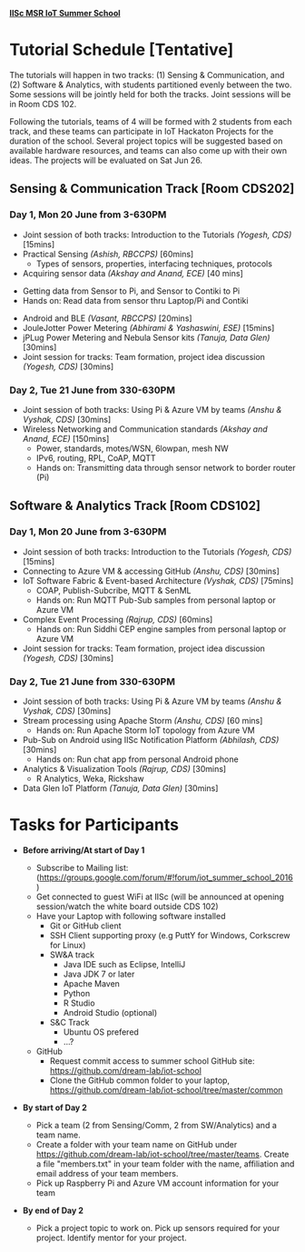 __[IISc MSR IoT Summer School](http://research.microsoft.com/en-us/events/msri_ss_2016/)__

# Tutorial Schedule [Tentative]

The tutorials will happen in two tracks: (1) Sensing & Communication, and (2) Software & Analytics, with students partitioned evenly between the two. Some sessions will be jointly held for both the tracks. Joint sessions will be in Room CDS 102. 

Following the tutorials, teams of 4 will be formed with 2 students from each track, and these teams can participate in IoT Hackaton Projects for the duration of the school. Several project topics will be suggested based on available hardware resources, and teams can also come up with their own ideas. The projects will be evaluated on Sat Jun 26.

## Sensing & Communication Track [Room CDS202]
### Day 1, Mon 20 June from 3-630PM
- Joint session of both tracks: Introduction to the Tutorials *(Yogesh, CDS)* [15mins]
- Practical Sensing *(Ashish, RBCCPS)* [60mins]
  * Types of sensors, properties, interfacing techniques, protocols
-  Acquiring sensor data *(Akshay and Anand, ECE)* [40 mins]
  * Getting data from Sensor to Pi, and Sensor to Contiki to Pi
  * Hands on: Read data from sensor thru Laptop/Pi and Contiki
- Android and BLE *(Vasant, RBCCPS)* [20mins]
- JouleJotter Power Metering *(Abhirami & Yashaswini, ESE)* [15mins]
- jPLug Power Metering and Nebula Sensor kits *(Tanuja, Data Glen)* [30mins]
- Joint session for tracks: Team formation, project idea discussion *(Yogesh, CDS)* [30mins]

### Day 2, Tue 21 June from 330-630PM
- Joint session of both tracks: Using Pi & Azure VM by teams *(Anshu & Vyshak, CDS)* [30mins]
- Wireless Networking and Communication standards *(Akshay and Anand, ECE)* [150mins]
  * Power, standards, motes/WSN, 6lowpan, mesh NW
  * IPv6, routing, RPL, CoAP, MQTT
  * Hands on: Transmitting data through sensor network to border router (Pi)


## Software & Analytics Track [Room CDS102]
### Day 1, Mon 20 June from 3-630PM
- Joint session of both tracks: Introduction to the Tutorials *(Yogesh, CDS)* [15mins]
- Connecting to Azure VM & accessing GitHub *(Anshu, CDS)* [30mins]
- IoT Software Fabric & Event-based Architecture *(Vyshak, CDS)* [75mins]
  * COAP, Publish-Subcribe, MQTT & SenML
  * Hands on: Run MQTT Pub-Sub samples from personal laptop or Azure VM
- Complex Event Processing *(Rajrup, CDS)* [60mins]
  * Hands on: Run Siddhi CEP engine samples from personal laptop or Azure VM
- Joint session for tracks: Team formation, project idea discussion *(Yogesh, CDS)* [30mins]

### Day 2, Tue 21 June from 330-630PM
- Joint session of both tracks: Using Pi & Azure VM by teams *(Anshu & Vyshak, CDS)* [30mins]
- Stream processing using Apache Storm *(Anshu, CDS)* [60 mins]
  * Hands on: Run Apache Storm IoT topology from Azure VM
- Pub-Sub on Android using IISc Notification Platform *(Abhilash, CDS)* [30mins]
  * Hands on: Run chat app from personal Android phone
- Analytics & Visualization Tools *(Rajrup, CDS)* [30mins]
  * R Analytics, Weka, Rickshaw
- Data Glen IoT Platform *(Tanuja, Data Glen)* [30mins]


# Tasks for Participants
- **Before arriving/At start of Day 1**
  - Subscribe to Mailing list: (https://groups.google.com/forum/#!forum/iot_summer_school_2016)
  - Get connected to guest WiFi at IISc (will be announced at opening session/watch the white board outside CDS 102)
  - Have your Laptop with following software installed
    * Git or GitHub client
    * SSH Client supporting proxy (e.g PuttY for Windows, Corkscrew for Linux)
    * SW&A track
      - Java IDE such as Eclipse, IntelliJ
      - Java JDK 7 or later
      - Apache Maven
      - Python
      - R Studio
      - Android Studio (optional)
    * S&C Track
      - Ubuntu OS prefered
      - ...?
  - GitHub
    - Request commit access to summer school GitHub site: https://github.com/dream-lab/iot-school
    - Clone the GitHub common folder to your laptop, https://github.com/dream-lab/iot-school/tree/master/common

- **By start of Day 2**
  * Pick a team (2 from Sensing/Comm, 2 from SW/Analytics) and a team name. 
  * Create a folder with your team name on GitHub under https://github.com/dream-lab/iot-school/tree/master/teams. Create a file "members.txt" in your team folder with the name, affiliation and email address of your team members.
  * Pick up Raspberry Pi and Azure VM account information for your team

- **By end of Day 2**
  * Pick a project topic to work on. Pick up sensors required for your project. Identify mentor for your project.

